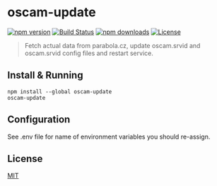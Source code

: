 # oscam-update

[![npm version](https://img.shields.io/npm/v/oscam-update.svg)](https://npmjs.com/oscam-update)
[![Build Status](https://img.shields.io/travis/honzahommer/oscam-update.svg?branch=master)](https://travis-ci.org/honzahommer/oscam-update)
[![npm downloads](https://img.shields.io/npm/dm/oscam-update.svg)](https://npmjs.com/oscam-update)
[![License](https://img.shields.io/npm/l/oscam-update.svg)](https://github.com/honzahommer/oscam-update/blob/master/packages/next/LICENSE)

> Fetch actual data from parabola.cz, update oscam.srvid and oscam.srvid config files and restart service.

## Install & Running

```
npm install --global oscam-update
oscam-update
```

## Configuration

See .env file for name of environment variables you should re-assign.

## License

[MIT](LICENSE)

